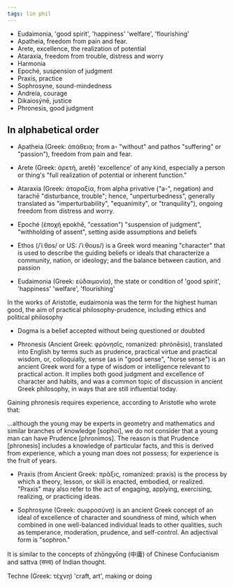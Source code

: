 ```yaml
---
tags: lin phil 
---
```



* Eudaimonia, 'good spirit',  'happiness' 'welfare', 'flourishing'
* Apatheia, freedom from pain and fear.
* Arete, excellence, the realization of potential
* Ataraxia, freedom from trouble, distress and worry
* Harmonia 
* Epoché, suspension of judgment 
* Praxis, practice 
* Sophrosyne, sound-mindedness 
* Andreía, courage
* Dikaiosýnē, justice 
* Phronesis, good judgment

## In alphabetical order 

* Apatheia (Greek: ἀπάθεια; from a- "without" and pathos "suffering" or "passion"), freedom from pain and fear.

* Arete (Greek: ἀρετή, aretḗ) 'excellence' of any kind, especially a person or thing's "full realization of potential or inherent function."

* Ataraxia (Greek: ἀταραξία, from alpha privative ("a-", negation) and tarachē "disturbance, trouble"; hence, "unperturbedness", generally translated as "imperturbability", "equanimity", or "tranquility"), ongoing freedom from distress and worry. 

* Epoché (ἐποχή epokhē, "cessation") "suspension of judgment", "withholding of assent", setting aside assumptions and beliefs 

* Ethos (/ˈiːθɒs/ or US: /ˈiːθoʊs/) is a Greek word meaning "character" that is used to describe the guiding beliefs or ideals that characterize a community, nation, or ideology; and the balance between caution, and passion

* Eudaimonia (Greek: εὐδαιμονία), the state or condition of 'good spirit',  'happiness' 'welfare', 'flourishing'

In the works of Aristotle, eudaimonia was the term for the highest human good, the aim of practical philosophy-prudence, including ethics and political philosophy

* Dogma is a belief accepted without being questioned or doubted

* Phronesis (Ancient Greek: φρόνησῐς, romanized: phrónēsis), translated into English by terms such as prudence, practical virtue and practical wisdom, or, colloquially, sense (as in "good sense", "horse sense") is an ancient Greek word for a type of wisdom or intelligence relevant to practical action. It implies both good judgment and excellence of character and habits, and was a common topic of discussion in ancient Greek philosophy, in ways that are still influential today.

Gaining phronesis requires experience, according to Aristotle who wrote that:

...although the young may be experts in geometry and mathematics and similar branches of knowledge [sophoi], we do not consider that a young man can have Prudence [phronimos]. The reason is that Prudence [phronesis] includes a knowledge of particular facts, and this is derived from experience, which a young man does not possess; for experience is the fruit of years.

* Praxis (from Ancient Greek: πρᾶξις, romanized: praxis) is the process by which a theory, lesson, or skill is enacted, embodied, or realized. "Praxis" may also refer to the act of engaging, applying, exercising, realizing, or practicing ideas.

* Sophrosyne (Greek: σωφροσύνη) is an ancient Greek concept of an ideal of excellence of character and soundness of mind, which when combined in one well-balanced individual leads to other qualities, such as temperance, moderation, prudence, and self-control. An adjectival form is "sophron." 

It is similar to the concepts of zhōngyōng (中庸) of Chinese Confucianism and sattva (सत्त्व) of Indian thought. 


Techne (Greek: τέχνη) 'craft, art', making or doing 





